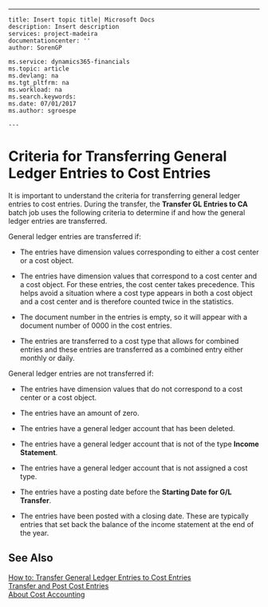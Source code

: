 ---
    title: Insert topic title| Microsoft Docs
    description: Insert description
    services: project-madeira
    documentationcenter: ''
    author: SorenGP

    ms.service: dynamics365-financials
    ms.topic: article
    ms.devlang: na
    ms.tgt_pltfrm: na
    ms.workload: na
    ms.search.keywords:
    ms.date: 07/01/2017
    ms.author: sgroespe

    ---
# Criteria for Transferring General Ledger Entries to Cost Entries
It is important to understand the criteria for transferring general ledger entries to cost entries. During the transfer, the **Transfer GL Entries to CA** batch job uses the following criteria to determine if and how the general ledger entries are transferred.  
  
 General ledger entries are transferred if:  
  
-   The entries have dimension values corresponding to either a cost center or a cost object.  
  
-   The entries have dimension values that correspond to a cost center and a cost object. For these entries, the cost center takes precedence. This helps avoid a situation where a cost type appears in both a cost object and a cost center and is therefore counted twice in the statistics.  
  
-   The document number in the entries is empty, so it will appear with a document number of 0000 in the cost entries.  
  
-   The entries are transferred to a cost type that allows for combined entries and these entries are transferred as a combined entry either monthly or daily.  
  
 General ledger entries are not transferred if:  
  
-   The entries have dimension values that do not correspond to a cost center or a cost object.  
  
-   The entries have an amount of zero.  
  
-   The entries have a general ledger account that has been deleted.  
  
-   The entries have a general ledger account that is not of the type **Income Statement**.  
  
-   The entries have a general ledger account that is not assigned a cost type.  
  
-   The entries have a posting date before the **Starting Date for G\/L Transfer**.  
  
-   The entries have been posted with a closing date. These are typically entries that set back the balance of the income statement at the end of the year.  
  
## See Also  
 [How to: Transfer General Ledger Entries to Cost Entries](../Finance/how-to-transfer-general-ledger-entries-to-cost-entries.md)   
 [Transfer and Post Cost Entries](../Finance/transfer-and-post-cost-entries.md)   
 [About Cost Accounting](../Finance/about-cost-accounting.md)